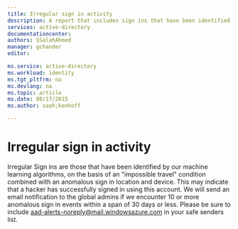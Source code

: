```yaml
---
title: Irregular sign in activity
description: A report that includes sign ins that have been identified as anomalous by our machine learning algorithms.
services: active-directory
documentationcenter: 
authors: SSalahAhmed
manager: gchander
editor: 

ms.service: active-directory
ms.workload: identity
ms.tgt_pltfrm: na
ms.devlang: na
ms.topic: article
ms.date: 08/17/2015
ms.author: saah;kenhoff

---
```

# Irregular sign in activity
Irregular Sign ins are those that have been identified by our machine learning algorithms, on the basis of an "impossible travel" condition combined with an anomalous sign in location and device. This may indicate that a hacker has successfully signed in using this account.
We will send an email notification to the global admins if we encounter 10 or more anomalous sign in events within a span of 30 days or less. Please be sure to include aad-alerts-noreply@mail.windowsazure.com in your safe senders list.

